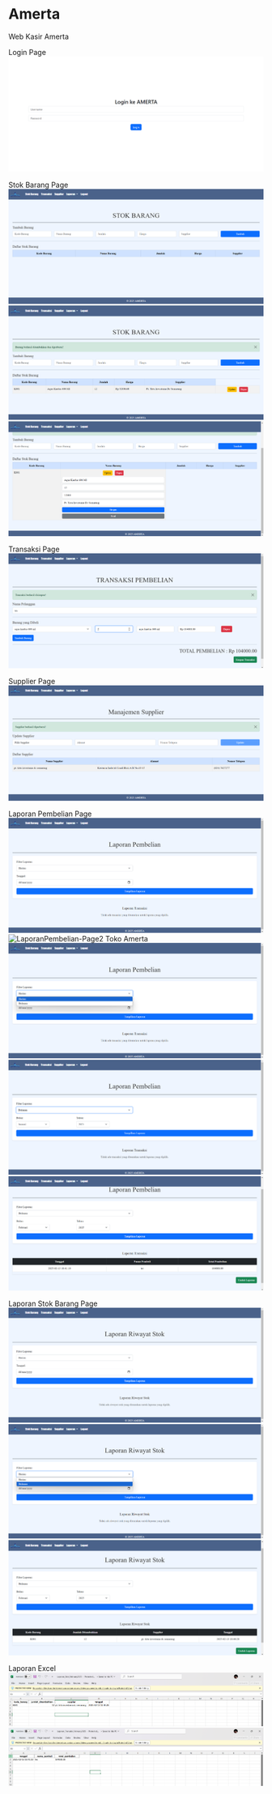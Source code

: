 # Amerta
Web Kasir Amerta

Login Page
![Login-Page Toko Amerta](gambar_web/login-page.png)

Stok Barang Page
![StokBarang-Page1 Toko Amerta](gambar_web/stokbarang-page1.png)
![StokBarang-Page2 Toko Amerta](gambar_web/stokbarang-page2.png)
![StokBarang-Page3 Toko Amerta](gambar_web/stokbarang-page3.png)

Transaksi Page
![Transaksi-Page Toko Amerta](gambar_web/transaksipage.png)

Supplier Page
![Supplier-Page Toko Amerta](gambar_web/supplier-page.png)

Laporan Pembelian Page
![LaporanPembelian-Page1 Toko Amerta](gambar_web/laporanpembelian-page1.png)
![LaporanPembelian-Page2 Toko Amerta](gambar_web/laporanpembelian-page2.png)
![LaporanPembelian-Page3 Toko Amerta](gambar_web/laporanpembelian-page3.png)
![LaporanPembelian-Page4 Toko Amerta](gambar_web/laporanpembelian-page4.png)
![LaporanPembelian-Page5 Toko Amerta](gambar_web/laporanpembelian-page5.png)

Laporan Stok Barang Page
![LaporanStokBarang-Page1 Toko Amerta](gambar_web/laporanstokbarang-page1.png)
![LaporanStokBarang-Page2 Toko Amerta](gambar_web/laporanstokbarang-page2.png)
![LaporanStokBarang-Page3 Toko Amerta](gambar_web/laporanstokbarang-page3.png)

Laporan Excel
![LaporanStokBarang Excel Toko Amerta](gambar_web/laporanstokbarang-excel.png)
![LaporanTransaksi Excel Toko Amerta](gambar_web/laporantransaksi-excel.png)
